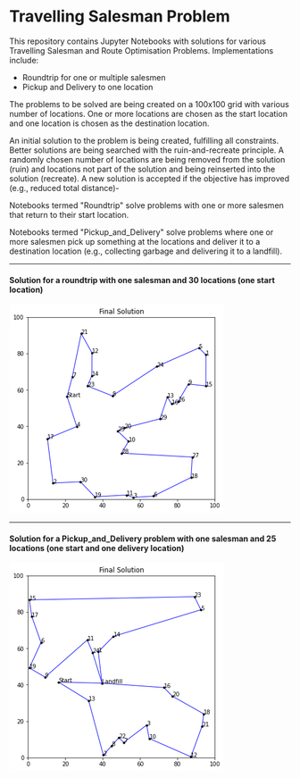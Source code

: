 # Travelling Salesman Problem
This repository contains Jupyter Notebooks with solutions for various Travelling Salesman and Route Optimisation Problems. Implementations include:
- Roundtrip for one or multiple salesmen 
- Pickup and Delivery to one location

The problems to be solved are being created on a 100x100 grid with various number of locations. One or more locations are chosen as the start location and one location is chosen as the destination location.

An initial solution to the problem is being created, fulfilling all constraints. Better solutions are being searched with the ruin-and-recreate principle. 
A randomly chosen number of locations are being removed from the solution (ruin) and locations not part of the solution and being reinserted into the solution (recreate). A new solution is accepted if the objective has improved (e.g., reduced total distance)-

Notebooks termed "Roundtrip" solve problems with one or more salesmen that return to their start location.

Notebooks termed "Pickup_and_Delivery" solve problems where one or more salesmen pick up something at the locations and deliver it to a destination location (e.g., collecting garbage and delivering it to a landfill).

-----
#### Solution for a roundtrip with one salesman and 30 locations (one start location)

![Roundtrip](https://github.com/cschweimer/TravellingSalesmanProblem/blob/main/Results/Roundtrip.png)

-----
#### Solution for a Pickup_and_Delivery problem with one salesman and 25 locations (one start and one delivery location)

![Pickup_and_Delivery](https://github.com/cschweimer/TravellingSalesmanProblem/blob/main/Results/Pickup_and_Delivery.png)
